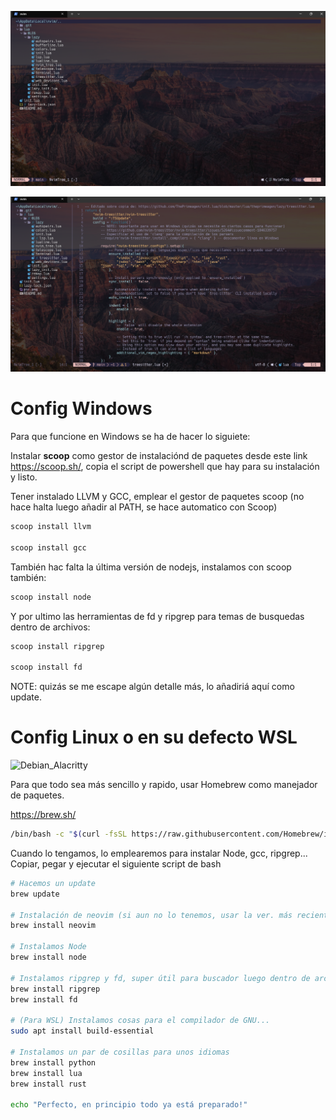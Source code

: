 
![Powershell](pic.png)

![Powershell2](pic2.png)

# Config Windows
Para que funcione en Windows se ha de hacer lo siguiete:

Instalar __scoop__ como gestor de instalaciónd de paquetes desde este link https://scoop.sh/, copia el script de powershell que hay para su instalación y listo.

Tener instalado LLVM y GCC, emplear el gestor de paquetes scoop (no hace halta luego añadir al PATH, se hace automatico con Scoop)
````bash
scoop install llvm

scoop install gcc
````

También hac falta la última versión de nodejs, instalamos con scoop también:

````bash
scoop install node
``````

Y por ultimo las herramientas de fd y ripgrep para temas de busquedas dentro de archivos:

````bash
scoop install ripgrep

scoop install fd
``````

NOTE: quizás se me escape algún detalle más, lo añadiriá aquí como update.

# Config Linux o en su defecto WSL

![Debian_Alacritty](pic3debian.png)

Para que todo sea más sencillo y rapido, usar Homebrew como manejador de paquetes.

https://brew.sh/

```bash
/bin/bash -c "$(curl -fsSL https://raw.githubusercontent.com/Homebrew/install/HEAD/install.sh)"
```

Cuando lo tengamos, lo emplearemos para instalar Node, gcc, ripgrep...
Copiar, pegar y ejecutar el siguiente script de bash

```bash
# Hacemos un update
brew update

# Instalación de neovim (si aun no lo tenemos, usar la ver. más reciente)
brew install neovim

# Instalamos Node
brew install node

# Instalamos ripgrep y fd, super útil para buscador luego dentro de archivos
brew install ripgrep
brew install fd

# (Para WSL) Instalamos cosas para el compilador de GNU...
sudo apt install build-essential

# Instalamos un par de cosillas para unos idiomas
brew install python
brew install lua
brew install rust

echo "Perfecto, en principio todo ya está preparado!"
```

